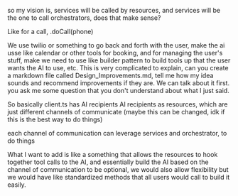 so my vision is, services will be called by resources, and services will be the one to call orchestrators, does that make sense? 

Like for a call, .doCall(phone)

We use twilio or something to go back and forth with the user, make the ai usse like calendar or other tools for booking, and for managing the user's stuff, make we need to use like builder pattern to build tools up that the user wants the AI to use, etc. This is very complicated to explain, can you create a markdown file called Design_Improvements.md, tell me how my idea sounds and recommend improvements if they are. We can talk about it first. you ask me some question that you don't understand about what I just said.

So basically client.ts has AI recipients
AI recipients as resources, which are just different channels of communicate (maybe this can be changed, idk if this is the best way to do things)

each channel of communication can leverage services and orchestrator, to do things

What I want to add is like a something that allows the resources to hook together tool calls to the AI, and essentially build the AI based on the channel of communication to be optional, we would also allow flexibility but we would have like standardized methods that all users would call to build it easily.

